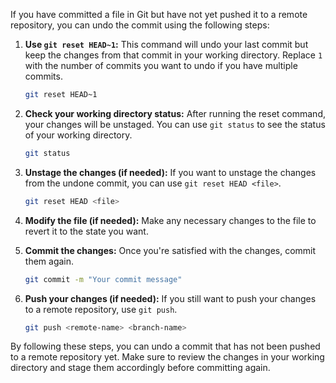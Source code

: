 If you have committed a file in Git but have not yet pushed it to a remote repository, you can undo the commit using the following steps:

1. **Use `git reset HEAD~1`:** This command will undo your last commit but keep the changes from that commit in your working directory. Replace `1` with the number of commits you want to undo if you have multiple commits.

    ```bash
    git reset HEAD~1
    ```

2. **Check your working directory status:** After running the reset command, your changes will be unstaged. You can use `git status` to see the status of your working directory.

    ```bash
    git status
    ```

3. **Unstage the changes (if needed):** If you want to unstage the changes from the undone commit, you can use `git reset HEAD <file>`.

    ```bash
    git reset HEAD <file>
    ```

4. **Modify the file (if needed):** Make any necessary changes to the file to revert it to the state you want.

5. **Commit the changes:** Once you're satisfied with the changes, commit them again.

    ```bash
    git commit -m "Your commit message"
    ```

6. **Push your changes (if needed):** If you still want to push your changes to a remote repository, use `git push`.

    ```bash
    git push <remote-name> <branch-name>
    ```

By following these steps, you can undo a commit that has not been pushed to a remote repository yet. Make sure to review the changes in your working directory and stage them accordingly before committing again.
